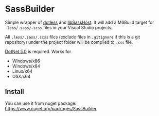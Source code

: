 # SassBuilder

Simple wrapper of [dotless](https://github.com/dotless/dotless) and [libSassHost](https://github.com/Taritsyn/LibSassHost).
It will add a MSBuild target for `.less/.sass/.scss` files in your Visual Studio projects.

All `.less/.sass/.scss` files (exclude files in `.gitignore` if this is a git repository) under the
project folder will be compiled to `.css` file.

[DotNet 5.0](https://dotnet.microsoft.com/download/dotnet/5.0) is required. Works for
* Windows/x86
* Windows/x64
* Linux/x64
* OSX/x64

## Install

You can use it from nuget package: https://www.nuget.org/packages/SassBuilder
